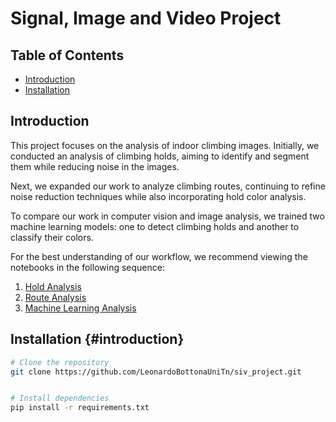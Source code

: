 # Signal, Image and Video Project

## Table of Contents

- [Introduction]()
- [Installation]()

## Introduction

This project focuses on the analysis of indoor climbing images. Initially, we conducted an analysis of climbing holds, aiming to identify and segment them while reducing noise in the images.

Next, we expanded our work to analyze climbing routes, continuing to refine noise reduction techniques while also incorporating hold color analysis.

To compare our work in computer vision and image analysis, we trained two machine learning models: one to detect climbing holds and another to classify their colors.

For the best understanding of our workflow, we recommend viewing the notebooks in the following sequence:

1. [Hold Analysis](./hold_analysis.ipynb)
2. [Route Analysis](./route_analysis.ipynb)
3. [Machine Learning Analysis](./ml_analysis.ipynb)


## Installation {#introduction}

```bash
# Clone the repository
git clone https://github.com/LeonardoBottonaUniTn/siv_project.git


# Install dependencies
pip install -r requirements.txt
```
